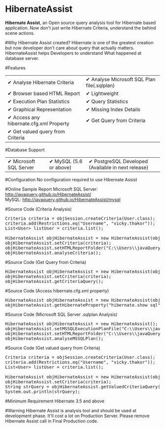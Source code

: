 # HibernateAssist
<b>Hibernate Assist</b>, an Open source query analysis tool for Hibernate based application. Now don't just write Hibernate Criteria, understand the behind scene actions. 

#Why Hibernate Assist created?
Hibernate is one of the greatest creation but now developer don't care about query that actually matters. HibernateAssist helps Developers to understand What happened at database server. 

#Features
<table>
	<tr>
		<td>✔ Analyse Hibernate Criteria</td>
		<td>✔ Analyse Microsoft SQL Plan file(.sqlplan)</td>
	</tr>
	<tr>
		<td>✔ Browser based HTML Report</td>
		<td>✔ Lightweight</td>
	</tr>
	<tr>
		<td>✔ Execution Plan Statistics</td>
		<td>✔ Query Statistics</td>
	</tr>
	<tr>
		<td>✔ Graphical Representation</td>
		<td>✔ Missing Index Details</td>
	</tr>
	<tr>
		<td>✔ Access any hibernate.cfg.xml Property</td>
		<td>✔ Get Query from Criteria</td>
	</tr>
	<tr>
		<td>✔ Get valued query from Criteria</td>
		<td></td>
	</tr>
</table>

#Database Support
<table>
	<tr>
		<td>✔ Microsoft SQL Server</td>
		<td>✔ MySQL (5.6 or above)</td>
		<td>✔ PostgreSQL Developed (Available in next release)</td>
	</tr>
</table>

#Configuration
No configuration required to use Hibernate Assist

#Online Sample Report
Microsoft SQL Server: <a href="http://javaquery.github.io/HibernateAssist/" target="_blank">http://javaquery.github.io/HibernateAssist/</a><br/>
MySQL: <a href="http://javaquery.github.io/HibernateAssist/mysql" target="_blank">http://javaquery.github.io/HibernateAssist/mysql</a>

#Source Code (Criteria Analysis)
<pre>
Criteria criteria = objSession.createCriteria(User.class);
criteria.add(Restrictions.eq("Username", "vicky.thakor"));
List&lt;User&gt; listUser = criteria.list();

HibernateAssist objHibernateAssist = new HibernateAssist(objSession);
objHibernateAssist.setCriteria(criteria);
objHibernateAssist.setHTMLReportFolder("C:\\Users\\javaQuery\\Desktop\\HTMLReport");
objHibernateAssist.analyseCriteria();
</pre>

#Source Code (Get Query from Criteria)
<pre>
HibernateAssist objHibernateAssist = new HibernateAssist(objSession);
objHibernateAssist.setCriteria(criteria);
objHibernateAssist.getCriteriaQuery();
</pre>

#Source Code (Access hibernate.cfg.xml property)
<pre>
HibernateAssist objHibernateAssist = new HibernateAssist(objSession);
objHibernateAssist.getHibernateProperty("hibernate.show_sql");
</pre>

#Source Code (Microsoft SQL Server .sqlplan Analysis)
<pre>
HibernateAssist objHibernateAssist = new HibernateAssist();
objHibernateAssist.setMSSQLExecutionPlanFile("C:\\Users\\javaQuery\\Desktop\\HTMLReport\\SQL Plans\\ComplexQuery.sqlplan");
objHibernateAssist.setHTMLReportFolder("C:\\Users\\javaQuery\\Desktop\\HTMLReport");
objHibernateAssist.analyseMSSQLPlan();
</pre>

#Source Code (Get valued query from Criteria)
<pre>
Criteria criteria = objSession.createCriteria(User.class);
criteria.add(Restrictions.eq("Username", "vicky.thakor"));
List&lt;User&gt; listUser = criteria.list();

HibernateAssist objHibernateAssist = new HibernateAssist(objSession);
objHibernateAssist.setCriteria(criteria);
String strQuery = objHibernateAssist.getValuedCriteriaQuery();
System.out.println(strQuery);
</pre>

#Minimum Requirement
Hibernate 3.5 and above

#Warning
Hibernate Assist is analysis tool and should be used at development phase. It'll cost a lot on Production Server. Please remove Hibernate Assist call in Final Production code.
